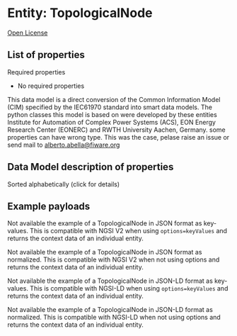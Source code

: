 Entity: TopologicalNode  
=======================  
[Open License](https://github.com/smart-data-models//dataModel.EnergyCIM/blob/master/TopologicalNode/LICENSE.md)  

## List of properties  

Required properties  
- No required properties    
This data model is a direct conversion of the Common Information Model (CIM) specified by the IEC61970 standard into smart data models. The python classes this model is based on were developed by these entities Institute for Automation of Complex Power Systems (ACS), EON Energy Research Center (EONERC) and RWTH University Aachen, Germany. some properties can have wrong type. This was the case, pelase raise an issue or send mail to alberto.abella@fiware.org  
## Data Model description of properties  
Sorted alphabetically (click for details)  
## Example payloads    
Not available the example of a TopologicalNode in JSON format as key-values. This is compatible with NGSI V2 when  using `options=keyValues` and returns the context data of an individual entity.  
Not available the example of a TopologicalNode in JSON format as normalized. This is compatible with NGSI V2 when not using options and returns the context data of an individual entity.  
Not available the example of a TopologicalNode in JSON-LD format as key-values. This is compatible with NGSI-LD when  using `options=keyValues` and returns the context data of an individual entity.  
Not available the example of a TopologicalNode in JSON-LD format as normalized. This is compatible with NGSI-LD when not using options and returns the context data of an individual entity.  
